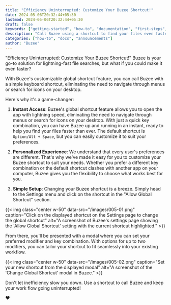 ```yaml
---
title: "Efficiency Uninterrupted: Customize Your Buzee Shortcut!"
date: 2024-05-06T20:32:44+05:30
lastmod: 2024-05-06T20:32:44+05:30
draft: false
keywords: ["getting-started", "how-to", "documentation", "first-steps", "buzee", "search-engine", "mac-app", "desktop-app", "word", "microsoft office", "powepoint", "pdf", "pptx", "docx", "time search", "icon", "shortcut", "keyboard shortcut"]
description: "Call Buzee using a shortcut to find your files even faster. Learn how to personalise your global shortcut in a few simple steps!"
categories: ["how-to", "docs", "announcements"]
author: "Buzee"
---
```

"Efficiency Uninterrupted: Customize Your Buzee Shortcut!"
Buzee is your go-to solution for lightning-fast file searches, but what if you could make it even faster? 

With Buzee's customizable global shortcut feature, you can call Buzee with a simple keyboard shortcut, eliminating the need to navigate through menus or search for icons on your desktop.

Here's why it's a game-changer:

1. **Instant Access**: Buzee's global shortcut feature allows you to open the app with lightning speed, eliminating the need to navigate through menus or search for icons on your desktop. With just a quick key combination, you can have Buzee up and running in an instant, ready to help you find your files faster than ever. The default shortcut is `Option/Alt + Space`, but you can easily customize it to suit your preferences.

2. **Personalized Experience**: We understand that every user's preferences are different. That's why we've made it easy for you to customize your Buzee shortcut to suit your needs. Whether you prefer a different key combination or the default shortcut clashes with another app on your computer, Buzee gives you the flexibility to choose what works best for you.

3. **Simple Setup**: Changing your Buzee shortcut is a breeze. Simply head to the Settings menu and click on the shortcut in the "Allow Global Shortcut" section.

{{< img class="center w-50" data-src="/images/005-01.png" caption="Click on the displayed shortcut on the Settings page to change the global shortcut" alt="A screenshot of Buzee's settings page showing the 'Allow Global Shortcut' setting with the current shortcut highlighted." >}}

From there, you'll be presented with a modal where you can set your preferred modifier and key combination. With options for up to two modifiers, you can tailor your shortcut to fit seamlessly into your existing workflow.

{{< img class="center w-50" data-src="/images/005-02.png" caption="Set your new shortcut from the displayed modal" alt="A screenshot of the 'Change Global Shortcut' modal in Buzee." >}}

Don't let inefficiency slow you down. Use a shortcut to call Buzee and keep your work flow going uninterrupted!

♥️